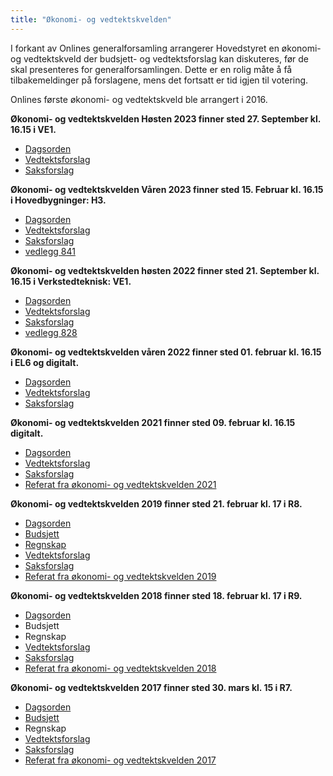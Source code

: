 ```yaml
---
title: "Økonomi- og vedtektskvelden"
---
```


I forkant av Onlines generalforsamling arrangerer Hovedstyret en økonomi- og vedtektskveld der budsjett- og vedtektsforslag kan diskuteres, før de skal presenteres for generalforsamlingen. Dette er en rolig måte å få tilbakemeldinger på forslagene, mens det fortsatt er tid igjen til votering.

Onlines første økonomi- og vedtektskveld ble arrangert i 2016.

**Økonomi- og vedtektskvelden Høsten 2023 finner sted 27. September kl. 16.15 i VE1.**  

* [Dagsorden](https://docs.google.com/spreadsheets/d/1D6NLEv3FfNVNnqDG2uzbkX2L9-b0qsCkdL5vGMRKapA/edit#gid=0)  
* [Vedtektsforslag](/generalforsamlingen/genfors2023h/vedtekstforslag)
* [Saksforslag](/generalforsamlingen/genfors2023h/saksforslag)

**Økonomi- og vedtektskvelden Våren 2023 finner sted 15. Februar kl. 16.15 i Hovedbygninger: H3.**  

* [Dagsorden](https://docs.google.com/spreadsheets/d/1qeyaBaib49N1UWHiVj5FqUcoujfN0kPGiuQqPCAeBqo/edit?usp=sharing)  
* [Vedtektsforslag](/generalforsamlingen/genfors2023v/vedtekstforslag)
* [Saksforslag](/generalforsamlingen/genfors2023v/saksforslag)
* [vedlegg 841](/public/attachments/841-Referat_genVORS_1.pdf)

**Økonomi- og vedtektskvelden høsten 2022 finner sted 21. September kl. 16.15 i Verkstedteknisk: VE1.**  

* [Dagsorden](/okogved/dagsorden22h)  
* [Vedtektsforslag](/generalforsamlingen/genfors2022h/vedtekstforslag)
* [Saksforslag](/generalforsamlingen/genfors2022h/saksforslag)
* [vedlegg 828](/public/attachments/828-Referat_vedtektskveld_høsten_2022.pdf)

**Økonomi- og vedtektskvelden våren 2022 finner sted 01. februar kl. 16.15 i EL6 og digitalt.**  

* [Dagsorden](/okogved/dagsorden22)  
* [Vedtektsforslag](/generalforsamlingen/genfors2022/vedtekstforslag)
* [Saksforslag](/generalforsamlingen/genfors2022/saksforslag)

**Økonomi- og vedtektskvelden 2021 finner sted 09. februar kl. 16.15 digitalt.**

* [Dagsorden](/okogved/dagsorden21)
* [Vedtektsforslag](/generalforsamlingen/genfors2021/vedtekstforslag)
* [Saksforslag](/generalforsamlingen/genfors2021/saksforslag)
* [Referat fra økonomi- og vedtektskvelden 2021](okogved-referat2021)

**Økonomi- og vedtektskvelden 2019 finner sted 21. februar kl. 17 i R8.**

* [Dagsorden](/okogved/dagsorden19)
* [Budsjett](https://docs.google.com/spreadsheets/d/1I-4p_l02Y_ZThvSMCD9HRgu3ApbARie46-_FX-1mEBw/edit?usp=sharing)
* [Regnskap](https://docs.google.com/spreadsheets/d/1BDvtP80nsKV5kvy6gEhzqtSGr50tb1bmXXgxjpXdTBU/edit?usp=sharing)
* [Vedtektsforslag](/generalforsamlingen/genfors2019/vedtekstforslag)
* [Saksforslag](/generalforsamlingen/genfors2019/saksforslag)
* [Referat fra økonomi- og vedtektskvelden 2019](okogved-referat2019)


**Økonomi- og vedtektskvelden 2018 finner sted 18. februar kl. 17 i R9.**

* [Dagsorden](/okogved/dagsorden18)
* Budsjett
* Regnskap
* [Vedtektsforslag](/generalforsamlingen/genfors2018/vedtekstforslag)
* [Saksforslag](/generalforsamlingen/genfors2018/saksforslag)
* [Referat fra økonomi- og vedtektskvelden 2018](okogved-referat2018)

**Økonomi- og vedtektskvelden 2017 finner sted 30. mars kl. 15 i R7.**

* [Dagsorden](/okogved/dagsorden)
* [Budsjett](https://docs.google.com/spreadsheets/d/1exCJ_8gr1KrS7Bv4N-JnjUBoUKJ56eaPp4wp0mvs9is/edit?usp=sharing)
* Regnskap
* [Vedtektsforslag](/generalforsamlingen/2017/vedtekstforslag)
* [Saksforslag](/generalforsamlingen/2017/saksforslag)
* [Referat fra økonomi- og vedtektskvelden 2017](okogved-referat2017)